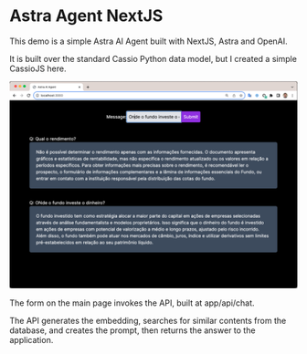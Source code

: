 # Astra Agent NextJS

This demo is a simple Astra AI Agent built with NextJS, Astra and OpenAI.

It is built over the standard Cassio Python data model, but I created a simple CassioJS here.

![Screenshot](docs/nextjs-astra.png)

The form on the main page invokes the API, built at app/api/chat.

The API generates the embedding, searches for similar contents from the database, and creates the prompt, then returns the answer to the application.